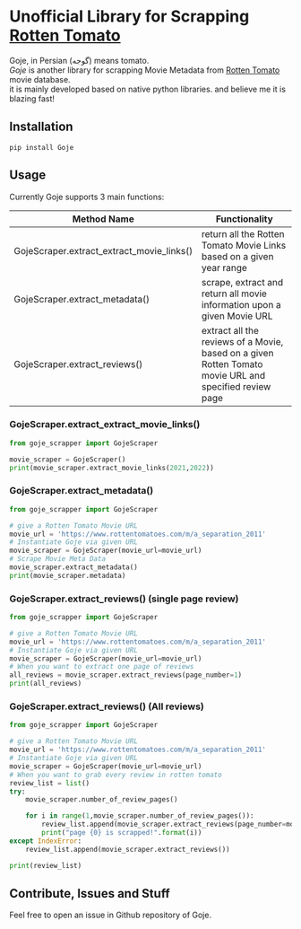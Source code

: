 # Unofficial Library for Scrapping [Rotten Tomato](http://rottentomatoes.com/)

Goje, in Persian (گوجه) means tomato.  <br>
_Goje_ is another library for scrapping Movie Metadata from  [Rotten Tomato](http://rottentomatoes.com) movie database. <br>
it is mainly developed based on native python libraries. and believe me it is blazing fast!

## Installation

`pip install Goje`

## Usage

Currently Goje supports 3 main functions:

| Method Name  | Functionality  |
|---|---|
| GojeScraper.extract_extract_movie_links() | return all the Rotten Tomato Movie Links based on a given year range  |
| GojeScraper.extract_metadata() | scrape, extract and return all movie information upon a given Movie URL |
| GojeScraper.extract_reviews() | extract all the reviews of a Movie, based on a given Rotten Tomato movie URL and specified review page |


### GojeScraper.extract_extract_movie_links()

```python
from goje_scrapper import GojeScraper

movie_scraper = GojeScraper()
print(movie_scraper.extract_movie_links(2021,2022))
```

### GojeScraper.extract_metadata()

```python
from goje_scrapper import GojeScraper

# give a Rotten Tomato Movie URL
movie_url = 'https://www.rottentomatoes.com/m/a_separation_2011'
# Instantiate Goje via given URL
movie_scraper = GojeScraper(movie_url=movie_url)
# Scrape Movie Meta Data
movie_scraper.extract_metadata()
print(movie_scraper.metadata)
```

### GojeScraper.extract_reviews() (single page review)

```python
from goje_scrapper import GojeScraper

# give a Rotten Tomato Movie URL
movie_url = 'https://www.rottentomatoes.com/m/a_separation_2011'
# Instantiate Goje via given URL
movie_scraper = GojeScraper(movie_url=movie_url)
# When you want to extract one page of reviews
all_reviews = movie_scraper.extract_reviews(page_number=1)
print(all_reviews)
```

### GojeScraper.extract_reviews() (All reviews)

```python
from goje_scrapper import GojeScraper

# give a Rotten Tomato Movie URL
movie_url = 'https://www.rottentomatoes.com/m/a_separation_2011'
# Instantiate Goje via given URL
movie_scraper = GojeScraper(movie_url=movie_url)
# When you want to grab every review in rotten tomato
review_list = list()
try:
    movie_scraper.number_of_review_pages()

    for i in range(1,movie_scraper.number_of_review_pages()):
        review_list.append(movie_scraper.extract_reviews(page_number=movie_scraper.number_of_review_pages()))
        print("page {0} is scrapped!".format(i))
except IndexError:
    review_list.append(movie_scraper.extract_reviews())

print(review_list)
```


## Contribute, Issues and Stuff

Feel free to open an issue in Github repository of Goje.